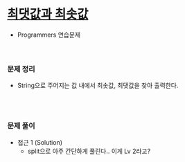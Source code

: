 # [최댓값과 최솟값](https://programmers.co.kr/learn/courses/30/lessons/12939)
- Programmers 연습문제  
<br><br>

### 문제 정리
- String으로 주어지는 값 내에서 최솟값, 최댓값을 찾아 출력한다.

  <br><br>

### 문제 풀이
- 접근 1 (Solution)
   - split으로 아주 간단하게 풀린다.. 이게 Lv 2라고?